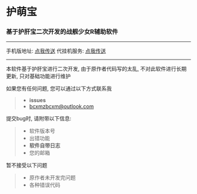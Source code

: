 # 护萌宝
### 基于护肝宝二次开发的战舰少女R辅助软件

---

手机版地址: [点我传送](https://github.com/bcxmzbcxm/pe-protector-moe)
代挂机服务: [点我传送](http://cloud.protector.moe)

---

本软件基于护肝宝进行二次开发, 由于原作者代码写的太乱, 不对此软件进行长期更新, 只对基础功能进行维护


如果您有任何问题, 您可以通过以下方式联系我
 >* **issues**
 >* bcxmzbcxm@outlook.com

提交bug时, 请附带以下信息:
>* 软件版本号
>* 出错功能
>* **软件自带日志**
>* 您的邮箱


暂不接受以下问题
>* 原作者未开发完问题
>* 各种错误代码
